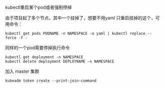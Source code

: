 kubectl重启某个pod或者强制停掉

由于项目起了多个节点，其中一个挂掉了，想要不用yaml 只重启挂掉的这个，可用命令：
```
kubectl get pods PODNAME -n NAMESPACE -o yaml | kubectl replace --force -f -
```
同样的一个pod需要停掉执行命令
```
kubectl get deployment -n NAMESPACE
kubectl delete deployment DEPLOYNAME -n NAMESPACE
```
加入 master 集群
```
kubeadm token create --print-join-command
```
